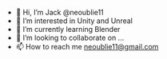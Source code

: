 - 👋 Hi, I’m Jack @neoublie11
- 👀 I’m interested in Unity and Unreal
- 🌱 I’m currently learning Blender
- 💞️ I’m looking to collaborate on ...
- 📫 How to reach me neoublie11@gmail.com

<!---
neoublie11/neoublie11 is a ✨ special ✨ repository because its `README.md` (this file) appears on your GitHub profile.
You can click the Preview link to take a look at your changes.
--->
